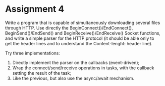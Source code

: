 # Assignment 4

Write a program that is capable of simultaneously downloading several files through HTTP. Use directly the BeginConnect()/EndConnect(), BeginSend()/EndSend() and BeginReceive()/EndReceive() Socket functions, and write a simple parser for the HTTP protocol (it should be able only to get the header lines and to understand the Content-lenght: header line).

Try three implementations:

1) Directly implement the parser on the callbacks (event-driven);
2) Wrap the connect/send/receive operations in tasks, with the callback setting the result of the task;
3) Like the previous, but also use the async/await mechanism.
